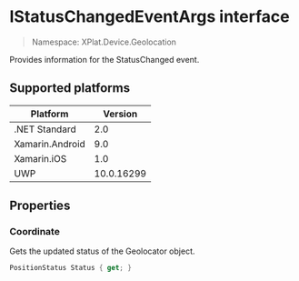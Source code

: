 # IStatusChangedEventArgs interface

> Namespace: XPlat.Device.Geolocation

Provides information for the StatusChanged event.

## Supported platforms

| Platform | Version |
| --- | --- |
| .NET Standard | 2.0 |
| Xamarin.Android | 9.0 |
| Xamarin.iOS  | 1.0 |
| UWP | 10.0.16299 |

## Properties

### Coordinate

Gets the updated status of the Geolocator object.

```csharp
PositionStatus Status { get; }
```
